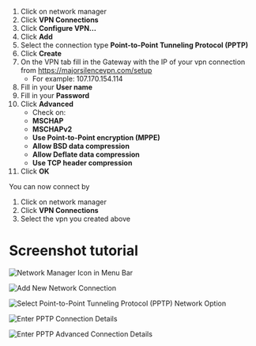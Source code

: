 1. Click on network manager
2. Click __VPN Connections__
3. Click __Configure VPN...__
4. Click __Add__
5. Select the connection type __Point-to-Point Tunneling Protocol (PPTP)__
6. Click __Create__
7. On the VPN tab fill in the Gateway with the IP of your vpn connection from https://majorsilencevpn.com/setup
    * For example: 107.170.154.114 
8. Fill in your __User name__
9. Fill in your __Password__
10. Click __Advanced__
    * Check on:
    * __MSCHAP__
    * __MSCHAPv2__
    * __Use Point-to-Point encryption (MPPE)__
    * __Allow BSD data compression__
    * __Allow Deflate data compression__
    * __Use TCP header compression__
11. Click __OK__


You can now connect by

1. Click on network manager
2. Click __VPN Connections__
3. Select the vpn you created above


# Screenshot tutorial

![Network Manager Icon in Menu Bar](/assets/knowledgebase/pptp/ubuntu-networking/0001-network-manager.png)

![Add New Network Connection](/assets/knowledgebase/pptp/ubuntu-networking/0002-network-manager.png)

![Select Point-to-Point Tunneling Protocol (PPTP) Network Option](/assets/knowledgebase/pptp/ubuntu-networking/0003-network-manager.png)

![Enter PPTP Connection Details](/assets/knowledgebase/pptp/ubuntu-networking/0004-network-manager.png)

![Enter PPTP Advanced Connection Details](/assets/knowledgebase/pptp/ubuntu-networking/0005-network-manager.png)